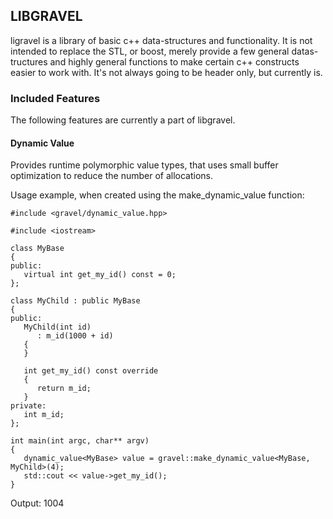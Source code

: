 ## LIBGRAVEL

ligravel is a library of basic c++ data-structures and functionality. It is not intended to replace 
the STL, or boost, merely provide a few general datas-tructures and 
highly general functions to make certain c++ constructs easier to work with.
It's not always going to be header only, but currently is.

### Included Features
The following features are currently a part of libgravel.

#### Dynamic Value

Provides runtime polymorphic value types, that uses small buffer optimization to reduce the number
of allocations. 

Usage example, when created using the make_dynamic_value function:

```
#include <gravel/dynamic_value.hpp>

#include <iostream>

class MyBase
{
public:
   virtual int get_my_id() const = 0;
};

class MyChild : public MyBase
{
public:
   MyChild(int id)
      : m_id(1000 + id)
   {
   }

   int get_my_id() const override
   {
      return m_id;
   }
private:
   int m_id;
};

int main(int argc, char** argv)
{
   dynamic_value<MyBase> value = gravel::make_dynamic_value<MyBase, MyChild>(4);
   std::cout << value->get_my_id();
}
```

Output: 1004
